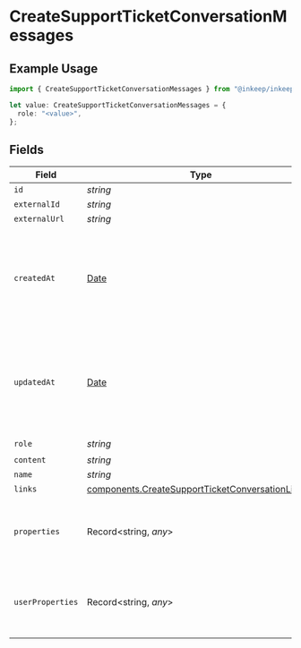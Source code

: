 # CreateSupportTicketConversationMessages

## Example Usage

```typescript
import { CreateSupportTicketConversationMessages } from "@inkeep/inkeep-analytics/models/components";

let value: CreateSupportTicketConversationMessages = {
  role: "<value>",
};
```

## Fields

| Field                                                                                                                | Type                                                                                                                 | Required                                                                                                             | Description                                                                                                          |
| -------------------------------------------------------------------------------------------------------------------- | -------------------------------------------------------------------------------------------------------------------- | -------------------------------------------------------------------------------------------------------------------- | -------------------------------------------------------------------------------------------------------------------- |
| `id`                                                                                                                 | *string*                                                                                                             | :heavy_minus_sign:                                                                                                   | N/A                                                                                                                  |
| `externalId`                                                                                                         | *string*                                                                                                             | :heavy_minus_sign:                                                                                                   | N/A                                                                                                                  |
| `externalUrl`                                                                                                        | *string*                                                                                                             | :heavy_minus_sign:                                                                                                   | N/A                                                                                                                  |
| `createdAt`                                                                                                          | [Date](https://developer.mozilla.org/en-US/docs/Web/JavaScript/Reference/Global_Objects/Date)                        | :heavy_minus_sign:                                                                                                   | A timestamp in ISO 8601 format with timezone information. If not provided, the current time will be used.            |
| `updatedAt`                                                                                                          | [Date](https://developer.mozilla.org/en-US/docs/Web/JavaScript/Reference/Global_Objects/Date)                        | :heavy_minus_sign:                                                                                                   | A timestamp in ISO 8601 format with timezone information. If not provided, the current time will be used.            |
| `role`                                                                                                               | *string*                                                                                                             | :heavy_check_mark:                                                                                                   | N/A                                                                                                                  |
| `content`                                                                                                            | *string*                                                                                                             | :heavy_minus_sign:                                                                                                   | N/A                                                                                                                  |
| `name`                                                                                                               | *string*                                                                                                             | :heavy_minus_sign:                                                                                                   | N/A                                                                                                                  |
| `links`                                                                                                              | [components.CreateSupportTicketConversationLinks](../../models/components/createsupportticketconversationlinks.md)[] | :heavy_minus_sign:                                                                                                   | N/A                                                                                                                  |
| `properties`                                                                                                         | Record<string, *any*>                                                                                                | :heavy_minus_sign:                                                                                                   | A customizable collection of custom properties or attributes.                                                        |
| `userProperties`                                                                                                     | Record<string, *any*>                                                                                                | :heavy_minus_sign:                                                                                                   | A customizable collection of custom properties or attributes.                                                        |